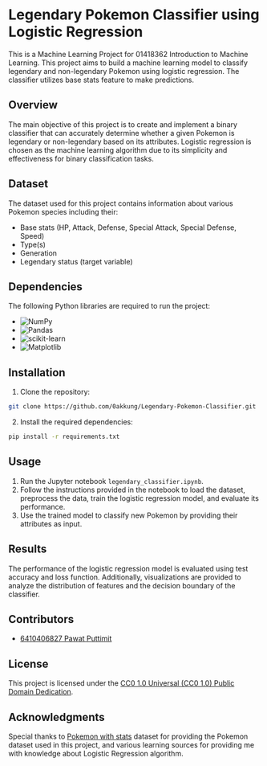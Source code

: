 # Legendary Pokemon Classifier using Logistic Regression

This is a Machine Learning Project for 01418362 Introduction to Machine Learning. This project aims to build a machine learning model to classify legendary and non-legendary Pokemon using logistic regression. The classifier utilizes base stats feature to make predictions.

## Overview

The main objective of this project is to create and implement a binary classifier that can accurately determine whether a given Pokemon is legendary or non-legendary based on its attributes. Logistic regression is chosen as the machine learning algorithm due to its simplicity and effectiveness for binary classification tasks.

## Dataset

The dataset used for this project contains information about various Pokemon species including their:

- Base stats (HP, Attack, Defense, Special Attack, Special Defense, Speed)
- Type(s)
- Generation
- Legendary status (target variable)

## Dependencies

The following Python libraries are required to run the project:

- ![NumPy](https://img.shields.io/badge/numpy-%23013243.svg?style=for-the-badge&logo=numpy&logoColor=white)
- ![Pandas](https://img.shields.io/badge/pandas-%23150458.svg?style=for-the-badge&logo=pandas&logoColor=white)
- ![scikit-learn](https://img.shields.io/badge/scikit--learn-%23F7931E.svg?style=for-the-badge&logo=scikit-learn&logoColor=white)
- ![Matplotlib](https://img.shields.io/badge/Matplotlib-%23ffffff.svg?style=for-the-badge&logo=Matplotlib&logoColor=black)

## Installation

1. Clone the repository:
```sh
git clone https://github.com/0akkung/Legendary-Pokemon-Classifier.git
```

2. Install the required dependencies:
```sh
pip install -r requirements.txt
```

## Usage

1. Run the Jupyter notebook `legendary_classifier.ipynb`.
2. Follow the instructions provided in the notebook to load the dataset, preprocess the data, train the logistic regression model, and evaluate its performance.
3. Use the trained model to classify new Pokemon by providing their attributes as input.

## Results

The performance of the logistic regression model is evaluated using test accuracy and loss function. Additionally, visualizations are provided to analyze the distribution of features and the decision boundary of the classifier.

## Contributors

- [6410406827 Pawat Puttimit](https://github.com/0akkung)

## License

This project is licensed under the [CC0 1.0 Universal (CC0 1.0) Public Domain Dedication](https://creativecommons.org/publicdomain/zero/1.0/).

## Acknowledgments

Special thanks to [Pokemon with stats](https://www.kaggle.com/datasets/abcsds/pokemon) dataset for providing the Pokemon dataset used in this project, and various learning sources for providing me with knowledge about Logistic Regression algorithm.
